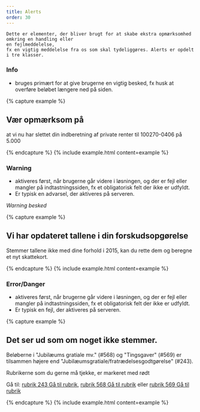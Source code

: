 ```yaml
---
title: Alerts
order: 30
---
```


    Dette er elementer, der bliver brugt for at skabe ekstra opmærksomhed omkring en handling eller
    en fejlmeddelelse,
    fx en vigtig meddelelse fra os som skal tydeliggøres. Alerts er opdelt i tre klasser.

### Info

- bruges primært for at give brugerne en vigtig besked, fx husk at overføre beløbet længere
  ned på siden.

{% capture example %}

<div class="alert alert-info" role="alert">
    <h2>Vær opmærksom på</h2>
    <p> at vi nu har slettet din indberetning af private renter til 100270-0406 på
        <span class="skts-postfix-kr skts-postfix-text">5.000</span>
    </p>
</div>

{% endcapture %}
{% include example.html content=example %}

### Warning

- aktiveres først, når brugerne går videre i løsningen, og der er fejl eller mangler på
  indtastningssiden, fx et obligatorisk felt der ikke er udfyldt.
- Er typisk en advarsel, der aktiveres på serveren.

_Warning besked_

{% capture example %}

<div class="alert alert-warning">
    <h2>Vi har opdateret tallene i din forskudsopgørelse</h2>
    <p>
        Stemmer tallene ikke med dine forhold i 2015, kan du rette dem og beregne et nyt
        skattekort.
    </p>
</div>

{% endcapture %}
{% include example.html content=example %}

### Error/Danger

- aktiveres først, når brugerne går videre i løsningen, og der er fejl eller mangler på
  indtastningssiden, fx et obligatorisk felt der ikke er udfyldt.
- Er typisk en fejl, der aktiveres på serveren.

{% capture example %}

<div class="alert alert-danger">
    <h2>Det ser ud som om noget ikke stemmer.</h2>
    <p id="sec_243Error">
        Beløberne i "Jubilæums gratiale mv." (#568) og "Tingsgaver" (#569) er tilsammen højere
        end "Jubilæumsgratiale/fratrædelsesgodtgørelse"
        (#243).
    </p>
    <p>
        Rubrikerne som du gerne må tjekke, er markeret med rødt</p>
    <p>
        Gå til: <a href="#">rubrik 243<span class="sr-only"> Gå til rubrik</span></a>,
        <a href="#">rubrik 568<span class="sr-only"> Gå til rubrik</span></a> eller
        <a href="#">rubrik 569<span class="sr-only"> Gå til rubrik</span></a>
    </p>
</div>

{% endcapture %}
{% include example.html content=example %}
